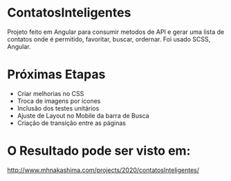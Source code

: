 # ContatosInteligentes

Projeto feito em Angular para consumir metodos de API e gerar uma lista de contatos onde é permitido, favoritar, buscar, ordernar.
Foi usado SCSS, Angular.

# Próximas Etapas
* Criar melhorias no CSS
* Troca de imagens por ícones
* Inclusão dos testes unitários
* Ajuste de Layout no Mobile da barra de Busca
* Criação de transição entre as páginas

# O Resultado pode ser visto em:
http://www.mhnakashima.com/projects/2020/contatosInteligentes/
